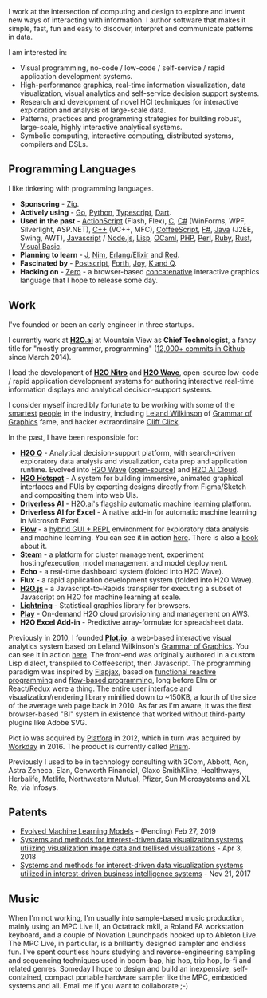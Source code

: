 <!-- ![El P](img/hero.jpg) -->

I work at the intersection of computing and design to explore and invent new ways of interacting with information. I author software that makes it simple, fast, fun and easy to discover, interpret and communicate patterns in data.

I am interested in:

- Visual programming, no-code / low-code / self-service / rapid application development systems.
- High-performance graphics, real-time information visualization, data visualization, visual analytics and self-service decision support systems.
- Research and development of novel HCI techniques for interactive exploration and analysis of large-scale data.
- Patterns, practices and programming strategies for building robust, large-scale, highly interactive analytical systems.
- Symbolic computing, interactive computing, distributed systems, compilers and DSLs.

## Programming Languages

I like tinkering with programming languages.

- **Sponsoring** - [Zig](https://ziglang.org/).
- **Actively using** - [Go](https://golang.org/), [Python](https://www.python.org/), [Typescript](https://www.typescriptlang.org/), [Dart](https://dart.dev).
- **Used in the past** - [ActionScript](https://en.wikipedia.org/wiki/ActionScript) (Flash, Flex), [C](http://www.open-std.org/jtc1/sc22/wg14/), [C#](https://docs.microsoft.com/en-us/dotnet/csharp/) (WinForms, WPF, Silverlight, ASP.NET), [C++](https://isocpp.org/) (VC++, MFC), [CoffeeScript](https://coffeescript.org/), [F#](https://fsharp.org/), [Java](https://www.jwz.org/doc/java.html) (J2EE, Swing, AWT), [Javascript](https://developer.mozilla.org/en-US/docs/Web/JavaScript) / [Node.js](https://nodejs.org/en/), [Lisp](http://www.paulgraham.com/rootsoflisp.html), [OCaml](https://ocaml.org/), [PHP](https://www.php.net/), [Perl](https://www.perl.org/), [Ruby](https://www.ruby-lang.org/en/), [Rust](https://www.rust-lang.org/), [Visual Basic](https://en.wikipedia.org/wiki/Visual_Basic).
- **Planning to learn** - [J](https://www.jsoftware.com/#/), [Nim](https://nim-lang.org/), [Erlang](https://www.erlang.org/)/[Elixir](https://elixir-lang.org/) and [Red](https://www.red-lang.org/).
- **Fascinated by** - [Postscript](https://en.wikipedia.org/wiki/PostScript), [Forth](https://forth-standard.org/), [Joy](http://joy-lang.org/), [K and Q](https://code.kx.com/q/learn/startingkdb/language/).
- **Hacking on** - [Zero](https://zero-lang.org/) - a browser-based [concatenative](https://concatenative.org/) interactive graphics language that I hope to release some day.

## Work

I've founded or been an early engineer in three startups.

I currently work at **[H2O.ai](https://h2o.ai)** at Mountain View as **Chief Technologist**, a fancy title for "mostly programmer, programming" ([12,000+ commits in Github](https://github.com/lo5) since March 2014).

I lead the development of **[H2O Nitro](https://nitro.h2o.ai)** and **[H2O Wave](https://wave.h2o.ai)**, open-source low-code / rapid application development systems for authoring interactive real-time information displays and analytical decision-support systems.

I consider myself incredibly fortunate to be working with some of the [smartest](https://youtu.be/xAhWaveAYV5_PY?t=23) [people](https://twitter.com/CrunchingData/status/1187627135952769029) in the industry, including [Leland Wilkinson](https://en.wikipedia.org/wiki/Leland_Wilkinson) of [Grammar of Graphics](https://www.springer.com/gp/book/9780387245447) fame, and hacker extraordinaire [Cliff Click](https://www.infoq.com/profile/Cliff-Click/).

In the past, I have been responsible for:

- **[H2O Q](https://twitter.com/crunchingdata/status/1187627135952769029)** - Analytical decision-support platform, with search-driven exploratory data analysis and visualization, data prep and application runtime. Evolved into [H2O Wave](https://wave.h2o.ai) ([open-source](https://github.com/h2oai/wave)) and [H2O AI Cloud](https://h2o.ai/platform/ai-cloud/).
- **[H2O Hotspot](https://youtu.be/S9cmi89fvT8)** - A system for building immersive, animated graphical interfaces and FUIs by exporting designs directly from Figma/Sketch and compositing them into web UIs.
- **[Driverless AI](https://www.h2o.ai/products/h2o-driverless-ai/)** - H2O.ai's flagship automatic machine learning platform.
- **Driverless AI for Excel** - A native add-in for automatic machine learning in Microsoft Excel.
- **[Flow](https://github.com/h2oai/h2o-flow)** - a [hybrid GUI + REPL](https://www.h2o.ai/blog/introducing-flow/) environment for exploratory data analysis and machine learning. You can see it in action [here](https://www.youtube.com/results?search_query=h2o+flow). There is also a [book](https://www.oreilly.com/library/view/practical-machine-learning/9781491964590/) about it.
- **[Steam](http://docs.h2o.ai/steam/latest-stable/index.html)** - a platform for cluster management, experiment hosting/execution, model management and model deployment.
- **Echo** - a real-time dashboard system (folded into H2O Wave).
- **Flux** - a rapid application development system (folded into H2O Wave).
- **[H2O.js](https://github.com/h2oai/h2o.js)** - a Javascript-to-Rapids transpiler for executing a subset of Javascript on H2O for machine learning at scale.
- **[Lightning](https://github.com/h2oai/lightning)** - Statistical graphics library for browsers.
- **[Play](http://play.h2o.ai/)** - On-demand H2O cloud provisioning and management on AWS.
- **H2O Excel Add-in** - Predictive array-formulae for spreadsheet data.


Previously in 2010, I founded **[Plot.io](https://twitter.com/plot_io)**, a web-based interactive visual analytics system based on Leland Wilkinson's [Grammar of Graphics](https://www.springer.com/gp/book/9780387245447). You can see it in action [here](https://www.youtube.com/playlist?list=PLuJkLL3TgZXYRDcRxKL-Z0FFUEUmAs0US). The front-end was originally authored in a custom Lisp dialect, transpiled to Coffeescript, then Javascript. The programming paradigm was inspired by [Flapjax](https://www.flapjax-lang.org/), based on [functional reactive programming](https://wiki.haskell.org/Functional_Reactive_Programming) and [flow-based programming](https://en.wikipedia.org/wiki/Flow-based_programming), long before Elm or React/Redux were a thing. The entire user interface and visualization/rendering library minified down to ~150KB, a fourth of the size of the average web page back in 2010. As far as I'm aware, it was the first browser-based "BI" system in existence that worked without third-party plugins like Adobe SVG.

Plot.io was acquired by [Platfora](https://platfora.com/) in 2012, which in turn was acquired by [Workday](https://www.workday.com/) in 2016. The product is currently called [Prism](https://www.workday.com/en-us/products/analytics-reporting/overview.html).

Previously I used to be in technology consulting with 3Com, Abbott, Aon, Astra Zeneca, Elan, Genworth Financial, Glaxo SmithKline, Healthways, Herbalife, Metlife, Northwestern Mutual, Pfizer, Sun Microsystems and XL Re, via Infosys.


## Patents

- [Evolved Machine Learning Models](https://patents.google.com/patent/US20190295000A1/en?oq=USPTO+16%2f287%2c189) - (Pending) Feb 27, 2019
- [Systems and methods for interest-driven data visualization systems utilizing visualization image data and trellised visualizations](https://patents.google.com/patent/US9934299B2/en?oq=US9934299B2) - Apr 3, 2018
- [Systems and methods for interest-driven data visualization systems utilized in interest-driven business intelligence systems](https://patents.google.com/patent/US9824127B2/en?oq=US9824127B2) - Nov 21, 2017


## Music

When I'm not working, I'm usually into sample-based music production, mainly using an MPC Live II, an Octatrack mkII, a Roland FA workstation keyboard, and a couple of Novation Launchpads hooked up to Ableton Live. The MPC Live, in particular, is a brilliantly designed sampler and endless fun. I've spent countless hours studying and reverse-engineering sampling and sequencing techniques used in boom-bap, hip hop, trip hop, lo-fi and related genres. Someday I hope to design and build an inexpensive, self-contained, compact portable hardware sampler like the MPC, embedded systems and all. Email me if you want to collaborate ;-)
